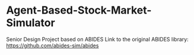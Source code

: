 # Agent-Based-Stock-Market-Simulator
Senior Design Project based on ABIDES
Link to the original ABIDES library:  https://github.com/abides-sim/abides 
